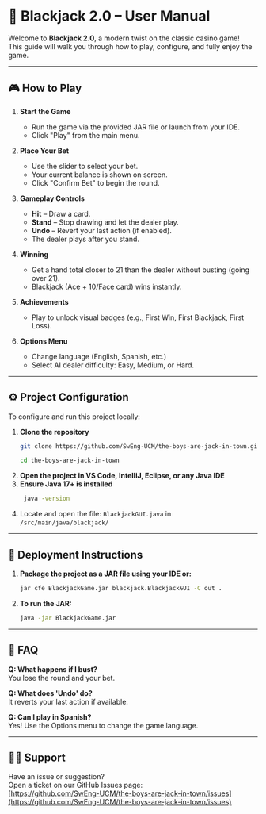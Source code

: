 # 📘 Blackjack 2.0 – User Manual
 
Welcome to **Blackjack 2.0**, a modern twist on the classic casino game!  
This guide will walk you through how to play, configure, and fully enjoy the game.

---

## 🎮 How to Play

1. **Start the Game**
   - Run the game via the provided JAR file or launch from your IDE.
   - Click "Play" from the main menu.

2. **Place Your Bet**
   - Use the slider to select your bet.
   - Your current balance is shown on screen.
   - Click "Confirm Bet" to begin the round.

3. **Gameplay Controls**
   - **Hit** – Draw a card.
   - **Stand** – Stop drawing and let the dealer play.
   - **Undo** – Revert your last action (if enabled).
   - The dealer plays after you stand.

4. **Winning**
   - Get a hand total closer to 21 than the dealer without busting (going over 21).
   - Blackjack (Ace + 10/Face card) wins instantly.

5. **Achievements**
   - Play to unlock visual badges (e.g., First Win, First Blackjack, First Loss).

6. **Options Menu**
   - Change language (English, Spanish, etc.)
   - Select AI dealer difficulty: Easy, Medium, or Hard.

---

## ⚙️ Project Configuration

To configure and run this project locally:

1. **Clone the repository**
   ```bash
   git clone https://github.com/SwEng-UCM/the-boys-are-jack-in-town.git
   ```
   ```bash
   cd the-boys-are-jack-in-town
   ```
2. **Open the project in VS Code, IntelliJ, Eclipse, or any Java IDE**
3. **Ensure Java 17+ is installed**
   ```bash
    java -version
4. Locate and open the file: `BlackjackGUI.java` in `/src/main/java/blackjack/`

---

## 🚀 Deployment Instructions

1. **Package the project as a JAR file using your IDE or:**
    ```bash
   jar cfe BlackjackGame.jar blackjack.BlackjackGUI -C out .
    ```
2. **To run the JAR:**
    ```bash
   java -jar BlackjackGame.jar
    ```

--- 

## 🙋 FAQ

**Q: What happens if I bust?**  
You lose the round and your bet.

**Q: What does 'Undo' do?**  
It reverts your last action if available.

**Q: Can I play in Spanish?**  
Yes! Use the Options menu to change the game language.

---

## 🧑‍💻 Support

Have an issue or suggestion?  
Open a ticket on our GitHub Issues page:  
[https://github.com/SwEng-UCM/the-boys-are-jack-in-town/issues](https://github.com/SwEng-UCM/the-boys-are-jack-in-town/issues)

